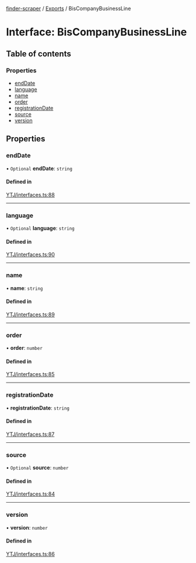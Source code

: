 [finder-scraper](../README.md) / [Exports](../modules.md) / BisCompanyBusinessLine

# Interface: BisCompanyBusinessLine

## Table of contents

### Properties

- [endDate](BisCompanyBusinessLine.md#enddate)
- [language](BisCompanyBusinessLine.md#language)
- [name](BisCompanyBusinessLine.md#name)
- [order](BisCompanyBusinessLine.md#order)
- [registrationDate](BisCompanyBusinessLine.md#registrationdate)
- [source](BisCompanyBusinessLine.md#source)
- [version](BisCompanyBusinessLine.md#version)

## Properties

### endDate

• `Optional` **endDate**: `string`

#### Defined in

[YTJ/interfaces.ts:88](https://github.com/launde/finder-scraper/blob/a5244be/src/YTJ/interfaces.ts#L88)

___

### language

• `Optional` **language**: `string`

#### Defined in

[YTJ/interfaces.ts:90](https://github.com/launde/finder-scraper/blob/a5244be/src/YTJ/interfaces.ts#L90)

___

### name

• **name**: `string`

#### Defined in

[YTJ/interfaces.ts:89](https://github.com/launde/finder-scraper/blob/a5244be/src/YTJ/interfaces.ts#L89)

___

### order

• **order**: `number`

#### Defined in

[YTJ/interfaces.ts:85](https://github.com/launde/finder-scraper/blob/a5244be/src/YTJ/interfaces.ts#L85)

___

### registrationDate

• **registrationDate**: `string`

#### Defined in

[YTJ/interfaces.ts:87](https://github.com/launde/finder-scraper/blob/a5244be/src/YTJ/interfaces.ts#L87)

___

### source

• `Optional` **source**: `number`

#### Defined in

[YTJ/interfaces.ts:84](https://github.com/launde/finder-scraper/blob/a5244be/src/YTJ/interfaces.ts#L84)

___

### version

• **version**: `number`

#### Defined in

[YTJ/interfaces.ts:86](https://github.com/launde/finder-scraper/blob/a5244be/src/YTJ/interfaces.ts#L86)
